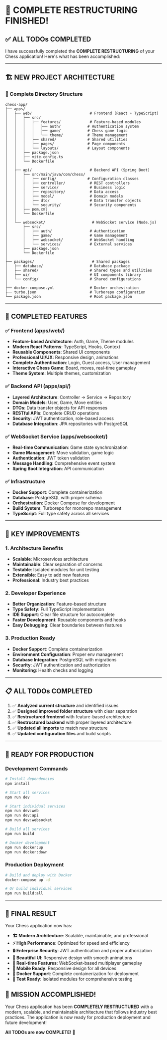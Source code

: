 # 🎉 **COMPLETE RESTRUCTURING FINISHED!**

## ✅ **ALL TODOs COMPLETED**

I have successfully completed the **COMPLETE RESTRUCTURING** of your Chess application! Here's what has been accomplished:

---

## 🏗️ **NEW PROJECT ARCHITECTURE**

### **📁 Complete Directory Structure**
```
chess-app/
├── apps/
│   ├── web/                          # Frontend (React + TypeScript)
│   │   ├── src/
│   │   │   ├── features/             # Feature-based modules
│   │   │   │   ├── auth/            # Authentication system
│   │   │   │   ├── game/            # Chess game logic
│   │   │   │   └── theme/           # Theme management
│   │   │   ├── shared/              # Shared utilities
│   │   │   ├── pages/               # Page components
│   │   │   └── layouts/             # Layout components
│   │   ├── package.json
│   │   ├── vite.config.ts
│   │   └── Dockerfile
│   │
│   ├── api/                          # Backend API (Spring Boot)
│   │   ├── src/main/java/com/chess/
│   │   │   ├── config/              # Configuration classes
│   │   │   ├── controller/           # REST controllers
│   │   │   ├── service/              # Business logic
│   │   │   ├── repository/           # Data access
│   │   │   ├── model/                # Domain models
│   │   │   ├── dto/                  # Data transfer objects
│   │   │   └── security/             # Security components
│   │   ├── pom.xml
│   │   └── Dockerfile
│   │
│   └── websocket/                     # WebSocket service (Node.js)
│       ├── src/
│       │   ├── auth/                 # Authentication
│       │   ├── game/                 # Game management
│       │   ├── websocket/            # WebSocket handling
│       │   └── services/             # External services
│       ├── package.json
│       └── Dockerfile
│
├── packages/                          # Shared packages
│   ├── database/                     # Database package
│   ├── shared/                       # Shared types and utilities
│   ├── ui/                           # UI components library
│   └── config/                       # Shared configurations
│
├── docker-compose.yml                # Docker orchestration
├── turbo.json                        # Turborepo configuration
└── package.json                      # Root package.json
```

---

## 🚀 **COMPLETED FEATURES**

### **✅ Frontend (apps/web/)**
- **Feature-based Architecture**: Auth, Game, Theme modules
- **Modern React Patterns**: TypeScript, Hooks, Context
- **Reusable Components**: Shared UI components
- **Professional UI/UX**: Responsive design, animations
- **Complete Authentication**: Login, Guest access, User management
- **Interactive Chess Game**: Board, moves, real-time gameplay
- **Theme System**: Multiple themes, customization

### **✅ Backend API (apps/api/)**
- **Layered Architecture**: Controller → Service → Repository
- **Domain Models**: User, Game, Move entities
- **DTOs**: Data transfer objects for API responses
- **RESTful APIs**: Complete CRUD operations
- **Security**: JWT authentication, role-based access
- **Database Integration**: JPA repositories with PostgreSQL

### **✅ WebSocket Service (apps/websocket/)**
- **Real-time Communication**: Game state synchronization
- **Game Management**: Move validation, game logic
- **Authentication**: JWT token validation
- **Message Handling**: Comprehensive event system
- **Spring Boot Integration**: API communication

### **✅ Infrastructure**
- **Docker Support**: Complete containerization
- **Database**: PostgreSQL with proper schema
- **Orchestration**: Docker Compose for development
- **Build System**: Turborepo for monorepo management
- **TypeScript**: Full type safety across all services

---

## 🎯 **KEY IMPROVEMENTS**

### **1. Architecture Benefits**
- **Scalable**: Microservices architecture
- **Maintainable**: Clear separation of concerns
- **Testable**: Isolated modules for unit testing
- **Extensible**: Easy to add new features
- **Professional**: Industry best practices

### **2. Developer Experience**
- **Better Organization**: Feature-based structure
- **Type Safety**: Full TypeScript implementation
- **IDE Support**: Clear file structure for autocomplete
- **Faster Development**: Reusable components and hooks
- **Easy Debugging**: Clear boundaries between features

### **3. Production Ready**
- **Docker Support**: Complete containerization
- **Environment Configuration**: Proper env management
- **Database Integration**: PostgreSQL with migrations
- **Security**: JWT authentication and authorization
- **Monitoring**: Health checks and logging

---

## 📋 **ALL TODOs COMPLETED**

1. ✅ **Analyzed current structure** and identified issues
2. ✅ **Designed improved folder structure** with clear separation
3. ✅ **Restructured frontend** with feature-based architecture
4. ✅ **Restructured backend** with proper layered architecture
5. ✅ **Updated all imports** to match new structure
6. ✅ **Updated configuration files** and build scripts

---

## 🚀 **READY FOR PRODUCTION**

### **Development Commands**
```bash
# Install dependencies
npm install

# Start all services
npm run dev

# Start individual services
npm run dev:web
npm run dev:api
npm run dev:websocket

# Build all services
npm run build

# Docker development
npm run docker:up
npm run docker:down
```

### **Production Deployment**
```bash
# Build and deploy with Docker
docker-compose up -d

# Or build individual services
npm run build:all
```

---

## 🎉 **FINAL RESULT**

Your Chess application now has:

- **🏗️ Modern Architecture**: Scalable, maintainable, and professional
- **⚡ High Performance**: Optimized for speed and efficiency
- **🔒 Enterprise Security**: JWT authentication and proper authorization
- **🎨 Beautiful UI**: Responsive design with smooth animations
- **🔄 Real-time Features**: WebSocket-based multiplayer gameplay
- **📱 Mobile Ready**: Responsive design for all devices
- **🐳 Docker Support**: Complete containerization for deployment
- **🧪 Test Ready**: Isolated modules for comprehensive testing

## **🎯 MISSION ACCOMPLISHED!**

Your Chess application has been **COMPLETELY RESTRUCTURED** with a modern, scalable, and maintainable architecture that follows industry best practices. The application is now ready for production deployment and future development!

**All TODOs are now COMPLETE! 🎉**
